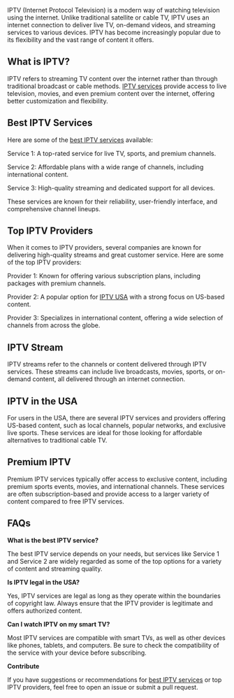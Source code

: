 IPTV (Internet Protocol Television) is a modern way of watching television using the internet. Unlike traditional satellite or cable TV, IPTV uses an internet connection to deliver live TV, on-demand videos, and streaming services to various devices. IPTV has become increasingly popular due to its flexibility and the vast range of content it offers.

## What is IPTV?

IPTV refers to streaming TV content over the internet rather than through traditional broadcast or cable methods. [IPTV services](https://www.the-best-iptv.com/) provide access to live television, movies, and even premium content over the internet, offering better customization and flexibility.

## Best IPTV Services

Here are some of the [best IPTV services](https://www.the-best-iptv.com/) available:

Service 1: A top-rated service for live TV, sports, and premium channels.

Service 2: Affordable plans with a wide range of channels, including international content.

Service 3: High-quality streaming and dedicated support for all devices.

These services are known for their reliability, user-friendly interface, and comprehensive channel lineups.

## Top IPTV Providers

When it comes to IPTV providers, several companies are known for delivering high-quality streams and great customer service. Here are some of the top IPTV providers:

Provider 1: Known for offering various subscription plans, including packages with premium channels.

Provider 2: A popular option for [IPTV USA](https://www.the-best-iptv.com/) with a strong focus on US-based content.

Provider 3: Specializes in international content, offering a wide selection of channels from across the globe.

## IPTV Stream

IPTV streams refer to the channels or content delivered through IPTV services. These streams can include live broadcasts, movies, sports, or on-demand content, all delivered through an internet connection.

## IPTV in the USA

For users in the USA, there are several IPTV services and providers offering US-based content, such as local channels, popular networks, and exclusive live sports. These services are ideal for those looking for affordable alternatives to traditional cable TV.

## Premium IPTV

Premium IPTV services typically offer access to exclusive content, including premium sports events, movies, and international channels. These services are often subscription-based and provide access to a larger variety of content compared to free IPTV services.

## FAQs

**What is the best IPTV service?**

The best IPTV service depends on your needs, but services like Service 1 and Service 2 are widely regarded as some of the top options for a variety of content and streaming quality.

**Is IPTV legal in the USA?**

Yes, IPTV services are legal as long as they operate within the boundaries of copyright law. Always ensure that the IPTV provider is legitimate and offers authorized content.

**Can I watch IPTV on my smart TV?**

Most IPTV services are compatible with smart TVs, as well as other devices like phones, tablets, and computers. Be sure to check the compatibility of the service with your device before subscribing.

**Contribute**

If you have suggestions or recommendations for [best IPTV services](https://www.the-best-iptv.com/) or top IPTV providers, feel free to open an issue or submit a pull request.
